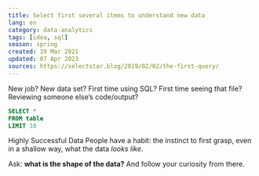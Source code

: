 ```yaml
---
title: Select first several items to understand new data
lang: en
category: data-analytics
tags: [idea, sql]
season: spring
created: 19 Mar 2021
updated: 07 Apr 2023
sources: https://selectstar.blog/2019/02/02/the-first-query/
---
```


New job? New data set? First time using SQL? First time seeing that file? Reviewing someone else’s code/output?

```sql
SELECT *
FROM table
LIMIT 10
```

Highly Successful Data People have a habit: the instinct to first grasp, even in a shallow way, what the data _looks like_.

Ask: **what is the shape of the data?** And follow your curiosity from there.